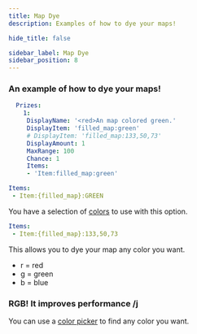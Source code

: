 ```yaml
---
title: Map Dye
description: Examples of how to dye your maps!

hide_title: false

sidebar_label: Map Dye
sidebar_position: 8
---
```

### An example of how to dye your maps!
```yml
  Prizes:
    1:
     DisplayName: '<red>An map colored green.'
     DisplayItem: 'filled_map:green'
     # DisplayItem: 'filled_map:133,50,73'
     DisplayAmount: 1
     MaxRange: 100
     Chance: 1
     Items:
     - 'Item:filled_map:green'
```

```yml
Items:
 - Item:{filled_map}:GREEN
```
You have a selection of [colors](https://jd.papermc.io/paper/1.21.1/org/bukkit/Color.html) to use with this option.

```yml
Items:
 - Item:{filled_map}:133,50,73
```
This allows you to dye your map any color you want.

* r = red
* g = green
* b = blue

### RGB! It improves performance /j
You can use a [color picker](https://htmlcolorcodes.com/color-picker/) to find any color you want.